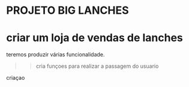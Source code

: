 #      PROJETO BIG LANCHES

<h1>criar um loja de vendas de lanches</h1>
<p>teremos produzir várias funcionalidade.</p>

>>cria funçoes para realizar a passagem do usuario

criaçao 

